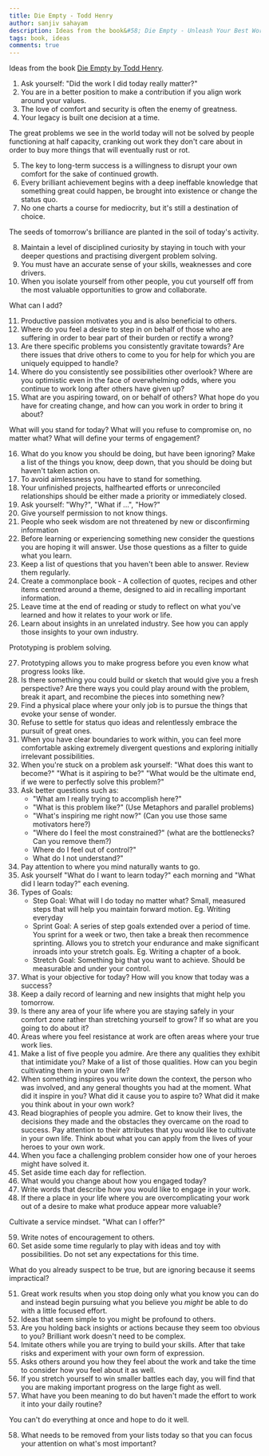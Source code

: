 ```yaml
---
title: Die Empty - Todd Henry
author: sanjiv sahayam
description: Ideas from the book&#58; Die Empty - Unleash Your Best Work Every Day by Todd Henry.
tags: book, ideas
comments: true
---
```


Ideas from the book [Die Empty by Todd Henry](https://www.amazon.com/Die-Empty-Unleash-Your-Every/dp/1591845890).

1. Ask yourself: "Did the work I did today really matter?"
2. You are in a better position to make a contribution if you align work around your values.
3. The love of comfort and security is often the enemy of greatness.
4. Your legacy is built one decision at a time.

<div>
<div class="quote">The great problems we see in the world today will not be solved by people functioning at half capacity, cranking out work they don't care about in order to buy more things that will eventually rust or rot.</div>
</div>

5. The key to long-term success is a willingness to disrupt your own comfort for the sake of continued growth.
6. Every brilliant achievement begins with a deep ineffable knowledge that something great could happen, be brought into existence or change the status quo.
7. No one charts a course for mediocrity, but it's still a destination of choice.

<div>
<div class="quote">The seeds of tomorrow's brilliance are planted in the soil of today's activity.</div>

8. Maintain a level of disciplined curiosity by staying in touch with your deeper questions and practising divergent problem solving.
9. You must have an accurate sense of your skills, weaknesses and core drivers.
10. When you isolate yourself from other people, you cut yourself off from the most valuable opportunities to grow and collaborate.

<div>
<div class="quote">What can I add?</div>
</div>
</div>

11. Productive passion motivates you and is also beneficial to others.
12. Where do you feel a desire to step in on behalf of those who are suffering  in order to bear part of their burden or rectify a wrong?
13. Are there specific problems you consistently gravitate towards? Are there issues that drive others to come to you for help for which you are uniquely equipped to handle?
14. Where do you consistently see possibilities other overlook? Where are you optimistic even in the face of overwhelming odds, where you continue to work long after others have given up?
15. What are you aspiring toward, on or behalf of others? What hope do you have for creating change, and how can you work in order to bring it about?

<div>
<div class="quote">What will you stand for today? What will you refuse to compromise on, no matter what? What will define your terms of engagement?</div>
</div>

16. What do you know you should be doing, but have been ignoring? Make a list of the things you know, deep down, that you should be doing but haven't taken action on.
17. To avoid aimlessness you have to stand for something.
18. Your unfinished projects, halfhearted efforts or unreconciled relationships should be either made a priority or immediately closed.
19. Ask yourself: "Why?", "What if ...", "How?"
20. Give yourself permission to not know things.
21. People who seek wisdom are not threatened by new or disconfirming information
22. Before learning or experiencing something new consider the questions you are hoping it will answer. Use those questions as a filter to guide what you learn.
23. Keep a list of questions that you haven't been able to answer. Review them regularly.
24. Create a commonplace book - A collection of quotes, recipes and other items centred around a theme, designed to aid in recalling important information.
25. Leave time at the end of reading or study to reflect on what you've learned and how it relates to your work or life.
26. Learn about insights in an unrelated industry. See how you can apply those insights to your own industry.

<div>
<div class="quote">Prototyping is problem solving.</div>
</div>

27. Prototyping allows you to make progress before you even know what progress looks like.
28. Is there something you could build or sketch that would give you a fresh perspective? Are there ways you could play around with the problem, break it apart, and recombine the pieces into something new?
29. Find a physical place where your only job is to pursue the things that evoke your sense of wonder.
30. Refuse to settle for status quo ideas and relentlessly embrace the pursuit of great ones.
31. When you have clear boundaries to work within, you can feel more comfortable asking extremely divergent questions and exploring initially irrelevant possibilities.
32. When you're stuck on a problem ask yourself: "What does this want to become?" "What is it aspiring to be?" "What would be the ultimate end, if we were to perfectly solve this problem?"
33. Ask better questions such as:
    - "What am I really trying to accomplish here?"
    - "What is this problem like?" (Use Metaphors and parallel problems)
    - "What's inspiring me right now?" (Can you use those same motivators here?)
    - "Where do I feel the most constrained?" (what are the bottlenecks? Can you remove them?)
    - Where do I feel out of control?"
    - What do I not understand?"
34. Pay attention to where you mind naturally wants to go.
35. Ask yourself "What do I want to learn today?" each morning and "What did I learn today?" each evening.
36. Types of Goals:
    - Step Goal: What will I do today no matter what? Small, measured steps that will help you maintain forward motion. Eg. Writing everyday
    - Sprint Goal: A series of step goals extended over a period of time. You sprint for a week or two, then take a break then recommence sprinting. Allows you to stretch your endurance and make significant inroads into your stretch goals. Eg. Writing a chapter of a book.
    - Stretch Goal: Something big that you want to achieve. Should be measurable and under your control.
37. What is your objective for today? How will you know that today was a success?
38. Keep a daily record of learning and new insights that might help you tomorrow.
39. Is there any area of your life where you are staying safely in your comfort zone rather than stretching yourself to grow? If so what are you going to do about it?
40. Areas where you feel resistance at work are often areas where your true work lies.
41. Make a list of five people you admire. Are there any qualities they exhibit that intimidate you? Make of a list of those qualities. How can you begin cultivating them in your own life?
42. When something inspires you write down the context, the person who was involved, and any general thoughts you had at the moment. What did it inspire in you? What did it cause you to aspire to? What did it make you think about in your own work?
43. Read biographies of people you admire. Get to know their lives, the decisions they made and the obstacles they overcame on the road to success. Pay attention to their attributes that you would like to cultivate in your own life. Think about what you can apply from the lives of your heroes to your own work.
44. When you face a challenging problem consider how one of your heroes might have solved it.
45. Set aside time each day for reflection.
46. What would you change about how you engaged today?
47. Write words that describe how you would like to engage in your work.
48. If there a place in your life where you are overcomplicating your work out of a desire to make what produce appear more valuable?

<div>
<div class="quote">Cultivate a service mindset. "What can I offer?"</div>
</div>

59. Write notes of encouragement to others.
50. Set aside some time regularly to play with ideas and toy with possibilities. Do not set any expectations for this time.

<div>
<div class="quote">What do you already suspect to be true, but are ignoring because it seems impractical?</div>
</div>

51. Great work results when you stop doing only what you know you can do and instead begin pursuing what you believe you _might_ be able to do with a little focused effort.
52. Ideas that seem simple to you might be profound to others.
53. Are you holding back insights or actions because they seem too obvious to you? Brilliant work doesn't need to be complex.
54. Imitate others while you are trying to build your skills. After that take risks and experiment with your own form of expression.
55. Asks others around you how they feel about the work and take the time to consider how you feel about it as well.
56. If you stretch yourself to win smaller battles each day, you will find that you are making important progress on the large fight as well.
57. What have you been meaning to do but haven't made the effort to work it into your daily routine?

<div>
<div class="quote">You can't do everything at once and hope to do it well.</div>
</div>

58. What needs to be removed from your lists today so that you can focus your attention on what's most important?
